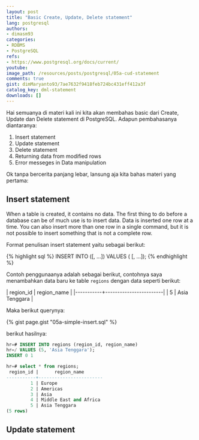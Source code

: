 ```yaml
---
layout: post
title: "Basic Create, Update, Delete statement"
lang: postgresql
authors:
- dimasm93
categories:
- RDBMS
- PostgreSQL
refs: 
- https://www.postgresql.org/docs/current/
youtube: 
image_path: /resources/posts/postgresql/05a-cud-statement
comments: true
gist: dimMaryanto93/7ae7632f9418feb724bc431eff412a3f
catalog_key: dml-statement
downloads: []
---
```


Hai semuanya di materi kali ini kita akan membahas basic dari Create, Update dan Delete statement di PostgreSQL. Adapun pembahasanya diantaranya:

1. Insert statement
2. Update statement
3. Delete statement
4. Returning data from modified rows
5. Error messeges in Data manipulation

Ok tanpa bercerita panjang lebar, lansung aja kita bahas materi yang pertama:

<!--more-->

## Insert statement

When a table is created, it contains no data. The first thing to do before a database can be of much use is to insert data. Data is inserted one row at a time. You can also insert more than one row in a single command, but it is not possible to insert something that is not a complete row.

Format penulisan insert statement yaitu sebagai berikut:

{% highlight sql %}
INSERT INTO <table-name> (<column1>[, ...])
VALUES (<value1> [, ...]);
{% endhighlight %}

Contoh penggunaanya adalah sebagai berikut, contohnya saya menambahkan data baru ke table `regions` dengan data seperti berikut:

| region_id |      region_name       |
|-----------+------------------------|
|         5 | Asia Tenggara          |

Maka berikut querynya:

{% gist page.gist "05a-simple-insert.sql" %}

berikut hasilnya:

```sql
hr=# INSERT INTO regions (region_id, region_name) 
hr=/ VALUES (5, 'Asia Tenggara');
INSERT 0 1

hr=# select * from regions;
 region_id |      region_name       
-----------+------------------------
         1 | Europe
         2 | Americas
         3 | Asia
         4 | Middle East and Africa
         5 | Asia Tenggara
(5 rows)
```

## Update statement

